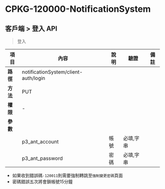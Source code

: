 # CPKG-120000-NotificationSystem

## 客戶端 > 登入 API

> 登入

| 項目                      | 內容                       | 說明                |驗證                      |   備註         |
|---------------------------|----------------------------|----------------------|-----------------|----------------|
| <b>路徑</b>               | notificationSystem/client-auth/login   |                        |                |                  |
| <b>方法</b>               | PUT                        |                    |                    |                 |
| <b>權限</b>               | -                       |                     |                   |                 |
| <b>參數</b>               |                            |                       |                 |                 |
|                           | p3_ant_account           | 帳號        | 必填,字串                 |               |
|                           | p3_ant_password           | 密碼       | 必填,字串                 |               |

- 如果收到錯誤碼```-120011```則需要強制轉跳至```強制變更密碼```頁面
- 密碼錯誤五次將會鎖帳號15分鐘
